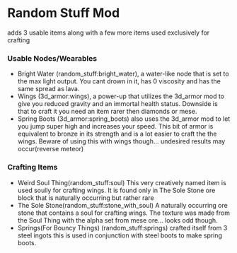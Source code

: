 # Random Stuff Mod
adds 3 usable items along with a few more items used exclusively for crafting
### Usable Nodes/Wearables
* Bright Water (random_stuff:bright_water), a water-like node that is set to the max light output. You cant drown in it, has 0 viscosity and has the same spread as lava.
* Wings (3d_armor:wings), a power-up that utilizes the 3d_armor mod to give you reduced gravity and an immortal health status. Downside is that to craft it you need an item rarer then diamonds or mese.
* Spring Boots (3d_armor:spring_boots) also uses the 3d_armor mod to let you jump super high and increases your speed. This bit of armor is equivalent to bronze in its strength and is a lot easier to craft the the wings. Beware of using this with wings though... undesired results may occur(reverse meteor)
### Crafting Items
* Weird Soul Thing(random_stuff:soul) This very creatively named item is used soully for crafting wings. It is found only in The Sole Stone ore block that is naturally occurring but rather rare
* The Sole Stone(random_stuff:stone_with_soul) A naturally occurring ore stone that contains a soul for crafting wings. The texture was made from the Soul Thing with the alpha set from mese ore... looks odd though.
* Springs(For Bouncy Things) (random_stuff:springs) crafted itself from 3 steel ingots this is used in conjunction with steel boots to make spring boots.
